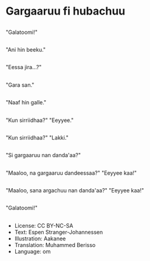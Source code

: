 # Gargaaruu fi hubachuu

##
"Galatoomi!"

##
"Ani hin beeku."

##
"Eessa jira...?"

##
"Gara san."

##
"Naaf hin galle."

##
"Kun sirriidhaa?" "Eeyyee."

##
"Kun sirriidhaa?" "Lakki."

##
"Si gargaaruu nan danda'aa?"

##
"Maaloo, na gargaaruu dandeessaa?" "Eeyyee kaa!"

##
"Maaloo, sana argachuu nan danda'aa?" "Eeyyee kaa!"

##
"Galatoomi!"

##
* License: CC BY-NC-SA
* Text: Espen Stranger-Johannessen
* Illustration: Aakanee
* Translation: Muhammed Berisso
* Language: om
